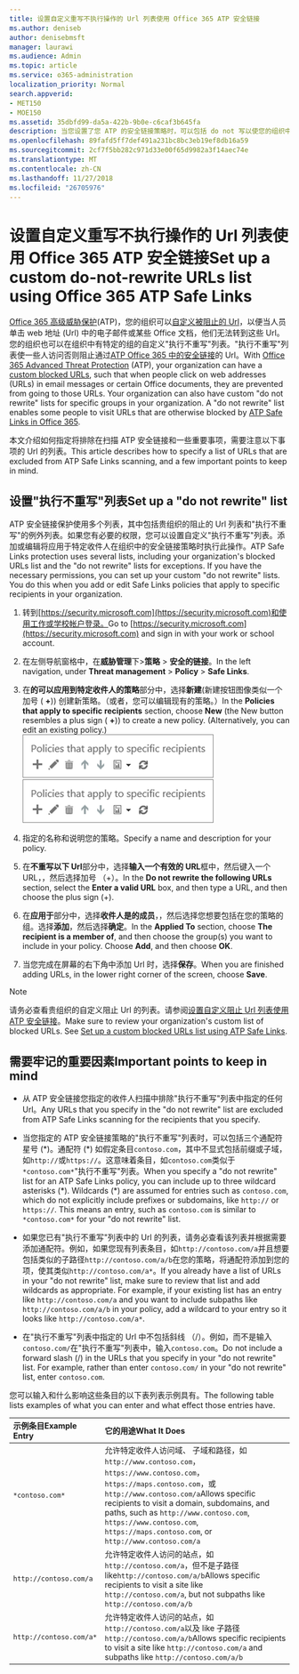 ```yaml
---
title: 设置自定义重写不执行操作的 Url 列表使用 Office 365 ATP 安全链接
ms.author: deniseb
author: denisebmsft
manager: laurawi
ms.audience: Admin
ms.topic: article
ms.service: o365-administration
localization_priority: Normal
search.appverid:
- MET150
- MOE150
ms.assetid: 35dbfd99-da5a-422b-9b0e-c6caf3b645fa
description: 当您设置了您 ATP 的安全链接策略时，可以包括 do not 写以使您的组织中的某些用户访问列表中包括的网站的 Url 的列表。
ms.openlocfilehash: 89fafd5ff7def491a231bc8bc3eb19ef8db16a59
ms.sourcegitcommit: 2cf7f5bb282c971d33e00f65d9982a3f14aec74e
ms.translationtype: MT
ms.contentlocale: zh-CN
ms.lasthandoff: 11/27/2018
ms.locfileid: "26705976"
---
```

# <a name="set-up-a-custom-do-not-rewrite-urls-list-using-office-365-atp-safe-links"></a><span data-ttu-id="5fa7c-103">设置自定义重写不执行操作的 Url 列表使用 Office 365 ATP 安全链接</span><span class="sxs-lookup"><span data-stu-id="5fa7c-103">Set up a custom do-not-rewrite URLs list using Office 365 ATP Safe Links</span></span>

<span data-ttu-id="5fa7c-p101">[Office 365 高级威胁保护](office-365-atp.md)(ATP)，您的组织可以[自定义被阻止的 Url](set-up-a-custom-blocked-urls-list-wtih-atp.md)，以便当人员单击 web 地址 (Url) 中的电子邮件或某些 Office 文档，他们无法转到这些 Url。您的组织也可以在组织中有特定的组的自定义"执行不重写"列表。"执行不重写"列表使一些人访问否则阻止通过[ATP Office 365 中的安全链接](atp-safe-links.md)的 Url。</span><span class="sxs-lookup"><span data-stu-id="5fa7c-p101">With [Office 365 Advanced Threat Protection](office-365-atp.md) (ATP), your organization can have a [custom blocked URLs](set-up-a-custom-blocked-urls-list-wtih-atp.md), such that when people click on web addresses (URLs) in email messages or certain Office documents, they are prevented from going to those URLs. Your organization can also have custom "do not rewrite" lists for specific groups in your organization. A "do not rewrite" list enables some people to visit URLs that are otherwise blocked by [ATP Safe Links in Office 365](atp-safe-links.md).</span></span> 
  
<span data-ttu-id="5fa7c-107">本文介绍如何指定将排除在扫描 ATP 安全链接和一些重要事项，需要注意以下事项的 Url 的列表。</span><span class="sxs-lookup"><span data-stu-id="5fa7c-107">This article describes how to specify a list of URLs that are excluded from ATP Safe Links scanning, and a few important points to keep in mind.</span></span>

## <a name="set-up-a-do-not-rewrite-list"></a><span data-ttu-id="5fa7c-108">设置"执行不重写"列表</span><span class="sxs-lookup"><span data-stu-id="5fa7c-108">Set up a "do not rewrite" list</span></span>

<span data-ttu-id="5fa7c-p102">ATP 安全链接保护使用多个列表，其中包括贵组织的阻止的 Url 列表和"执行不重写"的例外列表。如果您有必要的权限，您可以设置自定义"执行不重写"列表。添加或编辑将应用于特定收件人在组织中的安全链接策略时执行此操作。</span><span class="sxs-lookup"><span data-stu-id="5fa7c-p102">ATP Safe Links protection uses several lists, including your organization's blocked URLs list and the "do not rewrite" lists for exceptions. If you have the necessary permissions, you can set up your custom "do not rewrite" lists. You do this when you add or edit Safe Links policies that apply to specific recipients in your organization.</span></span> 
  
1. <span data-ttu-id="5fa7c-112">转到[https://security.microsoft.com](https://security.microsoft.com)和使用工作或学校帐户登录。</span><span class="sxs-lookup"><span data-stu-id="5fa7c-112">Go to [https://security.microsoft.com](https://security.microsoft.com) and sign in with your work or school account.</span></span> 
    
2. <span data-ttu-id="5fa7c-113">在左侧导航窗格中，在**威胁管理**下\>**策略** \> **安全的链接**。</span><span class="sxs-lookup"><span data-stu-id="5fa7c-113">In the left navigation, under **Threat management** \> **Policy** \> **Safe Links**.</span></span>
    
3. <span data-ttu-id="5fa7c-p103">在**的可以应用到特定收件人的策略**部分中，选择**新建**(新建按钮图像类似一个加号 ( **+**)) 创建新策略。（或者，您可以编辑现有的策略。）</span><span class="sxs-lookup"><span data-stu-id="5fa7c-p103">In the **Policies that apply to specific recipients** section, choose **New** (the New button resembles a plus sign ( **+**)) to create a new policy. (Alternatively, you can edit an existing policy.)</span></span><br/><span data-ttu-id="5fa7c-116">![选择新建以添加特定的电子邮件收件人的安全链接策略](media/01073f42-3cec-4ddb-8c10-4d33ec434676.png)</span><span class="sxs-lookup"><span data-stu-id="5fa7c-116">![Choose New to add a Safe Links policy for specific email recipients](media/01073f42-3cec-4ddb-8c10-4d33ec434676.png)</span></span>
  
4. <span data-ttu-id="5fa7c-117">指定的名称和说明您的策略。</span><span class="sxs-lookup"><span data-stu-id="5fa7c-117">Specify a name and description for your policy.</span></span>
    
5. <span data-ttu-id="5fa7c-118">在**不重写以下 Url**部分中，选择**输入一个有效的 URL**框中，然后键入一个 URL，，然后选择加号 （+）。</span><span class="sxs-lookup"><span data-stu-id="5fa7c-118">In the **Do not rewrite the following URLs** section, select the **Enter a valid URL** box, and then type a URL, and then choose the plus sign (+).</span></span> 
    
6. <span data-ttu-id="5fa7c-p104">在**应用于**部分中，选择**收件人是的成员**，，然后选择您想要包括在您的策略的组。选择**添加**，然后选择**确定**。</span><span class="sxs-lookup"><span data-stu-id="5fa7c-p104">In the **Applied To** section, choose **The recipient is a member of**, and then choose the group(s) you want to include in your policy. Choose **Add**, and then choose **OK**.</span></span>
    
7. <span data-ttu-id="5fa7c-121">当您完成在屏幕的右下角中添加 Url 时，选择**保存**。</span><span class="sxs-lookup"><span data-stu-id="5fa7c-121">When you are finished adding URLs, in the lower right corner of the screen, choose **Save**.</span></span>
    
> [!NOTE]
> <span data-ttu-id="5fa7c-p105">请务必查看贵组织的自定义阻止 Url 的列表。请参阅[设置自定义阻止 Url 列表使用 ATP 安全链接](set-up-a-custom-blocked-urls-list-wtih-atp.md)。</span><span class="sxs-lookup"><span data-stu-id="5fa7c-p105">Make sure to review your organization's custom list of blocked URLs. See [Set up a custom blocked URLs list using ATP Safe Links](set-up-a-custom-blocked-urls-list-wtih-atp.md).</span></span> 
  
## <a name="important-points-to-keep-in-mind"></a><span data-ttu-id="5fa7c-124">需要牢记的重要因素</span><span class="sxs-lookup"><span data-stu-id="5fa7c-124">Important points to keep in mind</span></span>

- <span data-ttu-id="5fa7c-125">从 ATP 安全链接您指定的收件人扫描中排除"执行不重写"列表中指定的任何 Url。</span><span class="sxs-lookup"><span data-stu-id="5fa7c-125">Any URLs that you specify in the "do not rewrite" list are excluded from ATP Safe Links scanning for the recipients that you specify.</span></span>
 
- <span data-ttu-id="5fa7c-p106">当您指定的 ATP 安全链接策略的"执行不重写"列表时，可以包括三个通配符星号 (\*)。通配符 (\*) 如假定条目`contoso.com`，其中不显式包括前缀或子域，如`http://`或`https://`。这意味着条目，如`contoso.com`类似于`*contoso.com*`"执行不重写"列表。</span><span class="sxs-lookup"><span data-stu-id="5fa7c-p106">When you specify a "do not rewrite" list for an ATP Safe Links policy, you can include up to three wildcard asterisks (\*). Wildcards (\*) are assumed for entries such as `contoso.com`, which do not explicitly include prefixes or subdomains, like `http://` or `https://`. This means an entry, such as `contoso.com` is similar to `*contoso.com*` for your "do not rewrite" list.</span></span>

- <span data-ttu-id="5fa7c-p107">如果您已有"执行不重写"列表中的 Url 的列表，请务必查看该列表并根据需要添加通配符。例如，如果您现有列表条目，如`http://contoso.com/a`并且想要包括类似的子路径`http://contoso.com/a/b`在您的策略，将通配符添加到您的项，使其类似`http://contoso.com/a*`。</span><span class="sxs-lookup"><span data-stu-id="5fa7c-p107">If you already have a list of URLs in your "do not rewrite" list, make sure to review that list and add wildcards as appropriate. For example, if your existing list has an entry like `http://contoso.com/a` and you want to include subpaths like `http://contoso.com/a/b` in your policy, add a wildcard to your entry so it looks like `http://contoso.com/a*`.</span></span>
    
- <span data-ttu-id="5fa7c-p108">在"执行不重写"列表中指定的 Url 中不包括斜线 （/）。例如，而不是输入`contoso.com/`在"执行不重写"列表中，输入`contoso.com`。</span><span class="sxs-lookup"><span data-stu-id="5fa7c-p108">Do not include a forward slash (/) in the URLs that you specify in your "do not rewrite" list. For example, rather than enter `contoso.com/` in your "do not rewrite" list, enter `contoso.com`.</span></span>
    
<span data-ttu-id="5fa7c-133">您可以输入和什么影响这些条目的以下表列表示例具有。</span><span class="sxs-lookup"><span data-stu-id="5fa7c-133">The following table lists examples of what you can enter and what effect those entries have.</span></span>
    
|<span data-ttu-id="5fa7c-134">**示例条目**</span><span class="sxs-lookup"><span data-stu-id="5fa7c-134">**Example Entry**</span></span>|<span data-ttu-id="5fa7c-135">**它的用途**</span><span class="sxs-lookup"><span data-stu-id="5fa7c-135">**What It Does**</span></span>|
|:-----|:-----|
|`*contoso.com*`  <br/> |<span data-ttu-id="5fa7c-136">允许特定收件人访问域、 子域和路径，如`http://www.contoso.com`， `https://www.contoso.com`， `https://maps.contoso.com`，或`http://www.contoso.com/a`</span><span class="sxs-lookup"><span data-stu-id="5fa7c-136">Allows specific recipients to visit a domain, subdomains, and paths, such as `http://www.contoso.com`, `https://www.contoso.com`, `https://maps.contoso.com`, or `http://www.contoso.com/a`</span></span>  <br/> |
|`http://contoso.com/a`  <br/> |<span data-ttu-id="5fa7c-137">允许特定收件人访问的站点，如`http://contoso.com/a`，但不是子路径 like`http://contoso.com/a/b`</span><span class="sxs-lookup"><span data-stu-id="5fa7c-137">Allows specific recipients to visit a site like `http://contoso.com/a`, but not subpaths like `http://contoso.com/a/b`</span></span>  <br/> |
|`http://contoso.com/a*`  <br/> |<span data-ttu-id="5fa7c-138">允许特定收件人访问的站点，如`http://contoso.com/a`以及 like 子路径`http://contoso.com/a/b`</span><span class="sxs-lookup"><span data-stu-id="5fa7c-138">Allows specific recipients to visit a site like `http://contoso.com/a` and subpaths like `http://contoso.com/a/b`</span></span>  <br/> |
   
 
